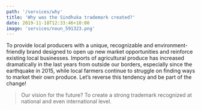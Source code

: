 ```yaml
---
path: '/services/why'
title: 'Why was the Sindhuka trademark created?'
date: 2019-11-18T12:33:46+10:00
image: 'services/noun_591323.png'
---
```


To provide local producers with a unique, recognizable and environment-friendly brand designed to open
up new market opportunities and reinforce existing local businesses. Imports of agricultural produce has
increased dramatically in the last years from outside our borders, especially since the earthquake in 2015,
while local farmers continue to struggle on finding ways to market their own produce. Let’s reverse this
tendency and be part of the change!

> Our vision for the future? To create a strong trademark recognized at national and even international level.
